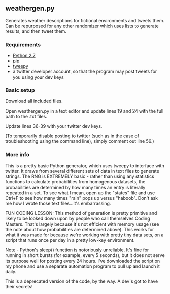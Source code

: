 ## weathergen.py
Generates weather descriptions for fictional environments and tweets them. Can be repurposed for any other randomizer which uses lists to generate results, and then tweet them.

### Requirements
  - [Python 2.7](https://www.python.org/downloads/release/python-2710/)
  - [pip](https://pypi.org/project/pip/) 
  - [tweepy](https://github.com/tweepy/tweepy)
  - a twitter developer account, so that the program may post tweets for you using your dev keys

### Basic setup
Download all included files. 

Open weathergen.py in a text editor and update lines 19 and 24 with the full path to the .txt files.

Update lines 36-39 with your twitter dev keys.

(To temporarily disable posting to twitter (such as in the case of troubleshooting using the command line), simply comment out line 56.)

### More info

This is a pretty basic Python generator, which uses tweepy to interface with twitter. It draws from several different sets of data in text files to generate strings. The RNG is EXTREMELY basic - rather than using any statistics functions to calculate probabilities from homogenous datasets, the probabilities are determined by how many times an entry is literally repeated in a set. To see what I mean, open up the "states" file and use Ctrl+F to see how many times "rain" pops up versus "haboob". Don't ask me how I wrote those text files...it's embarrassing.

FUN CODING LESSON: This method of generation is pretty primitive and likely to be looked down upon by people who call themselves Coding Masters. That's largely because it's not efficient with memory usage (see the note about how probabilities are determined above). This works for what it was made for because we're working with pretty tiny data sets, on a script that runs once per day in a pretty low-key environment.

Note - Python's sleep() function is notoriously unreliable. It's fine for running in short bursts (for example, every 5 seconds), but it does not serve its purpose well for posting every 24 hours. I've downloaded the script on my phone and use a separate automation program to pull up and launch it daily.

This is a deprecated version of the code, by the way. A dev's got to have their secrets!
